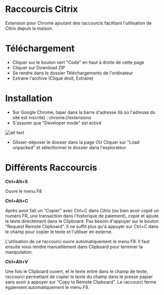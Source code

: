 # Raccourcis Citrix

Extension pour Chrome ajoutant des raccourcis facilitant l'utilisation de Citrix depuis la maison.

# Téléchargement

- Cliquer sur le bouton vert "Code" en haut à droite de cette page
- Cliquer sur Download ZIP
- Se rendre dans le dossier Téléchargements de l'ordinateur
- Extraire l'archive (Clique droit, Extraire)

# Installation

- Sur Google Chrome, taper dans la barre d'adresse (là où l'adresse du site est inscrite) : chrome://extensions
- S'assurer que "Developer mode" est activé

![alt text](https://i.imgur.com/7lOLdXo.png)

- Glisser-déposer le dossier dans la page *OU* Cliquer sur "Load unpacked" et sélectionner le dossier dans l'explorateur


# Différents Raccourcis

**Ctrl+Alt+S**

Ouvre le menu F8

**Ctrl+Alt+C**

Après avoir fait un "Copier" avec Ctrl+C dans Citrix (ou bien avoir copié un numéro FR, une transaction dans l'historique de paiement), copie et ajoute le texte directement dans le Clipboard.
Pas besoin d'appuyer sur le bouton "Request Remote Clipboard".
Il ne suffit plus qu'à appuyer sur Ctrl+C dans le champ pour copier le texte et l'utiliser en externe.

L'utilisation de ce raccourci ouvre automatiquement le menu F8.
Il faut ensuite vous rendre manuellement dans Clipboard pour terminer la manipulation.

**Ctrl+Alt+V**

Une fois le Clipboard ouvert, et le texte entré dans le champ de texte, raccourci permettant de copier le texte du champ dans le presse papier sans avoir à appuyer sur "Copy to Remote Clipboard".
Le raccourci ferme également automatiquement le menu F8.
